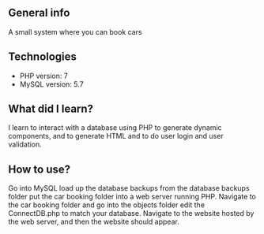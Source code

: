 ## General info
A small system where you can book cars
	
## Technologies
* PHP version: 7
* MySQL version: 5.7

## What did I learn?
I learn to interact with a database using PHP
to generate dynamic components, and to generate HTML
and to do user login and user validation.
	
## How to use?
Go into MySQL load up the database backups from the database backups folder
put the car booking folder into a web server running PHP. Navigate to the car booking folder
and go into the objects folder edit the ConnectDB.php to match your database.
Navigate to the website hosted by the web server, and then the website should appear.
